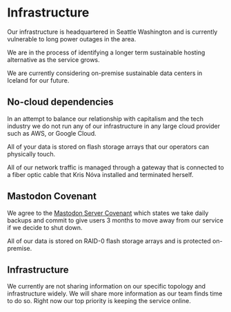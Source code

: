 # Infrastructure 

Our infrastructure is headquartered in Seattle Washington and is currently vulnerable to long power outages in the area.

We are in the process of identifying a longer term sustainable hosting alternative as the service grows.

We are currently considering on-premise sustainable data centers in Iceland for our future.

## No-cloud dependencies 

In an attempt to balance our relationship with capitalism and the tech industry we do not run any of our infrastructure in any large cloud provider such as AWS, or Google Cloud.

All of your data is stored on flash storage arrays that our operators can physically touch.

All of our network traffic is managed through a gateway that is connected to a fiber optic cable that Kris Nóva installed and terminated herself.

## Mastodon Covenant 

We agree to the [Mastodon Server Covenant](https://joinmastodon.org/covenant) which states we take daily backups and commit to give users 3 months to move away from our service if we decide to shut down.

All of our data is stored on RAID-0 flash storage arrays and is protected on-premise.

## Infrastructure 

We currently are not sharing information on our specific topology and infrastructure widely. We will share more information as our team finds time to do so. Right now our top priority is keeping the service online.

